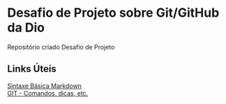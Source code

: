 # Desafio de Projeto sobre Git/GitHub da Dio
Repositório criado Desafio de Projeto

## Links Úteis
[Sintaxe Básica Markdown](https://www.markdownguide.org/basic-systax/)</br>
[GIT - Comandos, dicas, etc.](https://thewebdev.com.br/git.php)
